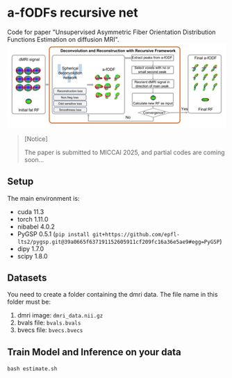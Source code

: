 # a-fODFs recursive net
Code for paper "Unsupervised Asymmetric Fiber Orientation Distribution Functions Estimation on diffusion MRI".
![framework](img/framework.png)

> [Notice]
>
> The paper is submitted to MICCAI 2025, and partial codes are coming soon...

## Setup
The main environment is:
- cuda 11.3
- torch 1.11.0
- nibabel 4.0.2
- PyGSP 0.5.1 (``` pip install git+https://github.com/epfl-lts2/pygsp.git@39a0665f637191152605911cf209fc16a36e5ae9#egg=PyGSP ```)
- dipy 1.7.0
- scipy 1.8.0

## Datasets
You need to create a folder containing the dmri data. The file name in this folder must be: 
1. dmri image: ```dmri_data.nii.gz ```
2. bvals file: ```bvals.bvals```
3. bvecs file: ```bvecs.bvecs```

## Train Model and Inference on your data
``` 
bash estimate.sh
```


<!-- ## References
Thanks to the code of <a href=https://github.com/AxelElaldi/e3so3_conv>e3so3_conv</a>, this is the project we rely on.
Please cite the following papers for using the code and/or the training data:
```
Elaldi A, Gerig G, Dey N, 
“E(3)xSO(3)-Equivariant Networks for Spherical Deconvolution in Diffusion MRI”, 
in Proceedings of the Medical Imaging with Deep Learning,
pp. 301-319, 2024.
``` -->
